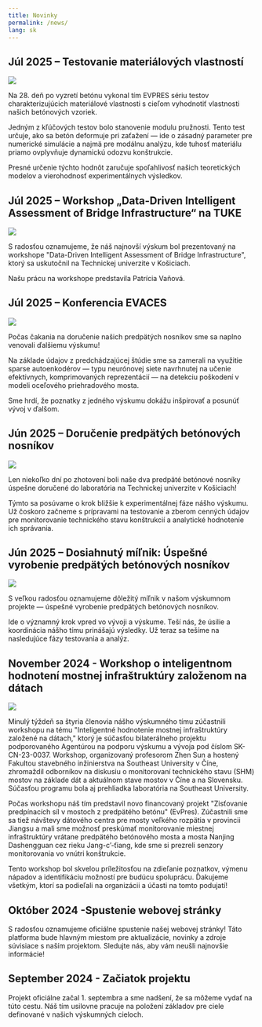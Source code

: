 ```yaml
---
title: Novinky
permalink: /news/
lang: sk
---
```


## Júl 2025 – Testovanie materiálových vlastností
<img src="/images/material.jpg"/>

Na 28. deň po vyzretí betónu vykonal tím EVPRES sériu testov charakterizujúcich materiálové vlastnosti s cieľom vyhodnotiť vlastnosti našich betónových vzoriek.

Jedným z kľúčových testov bolo stanovenie modulu pružnosti. Tento test určuje, ako sa betón deformuje pri zaťažení — ide o zásadný parameter pre numerické simulácie a najmä pre modálnu analýzu, kde tuhosť materiálu priamo ovplyvňuje dynamickú odozvu konštrukcie.

Presné určenie týchto hodnôt zaručuje spoľahlivosť našich teoretických modelov a vierohodnosť experimentálnych výsledkov.

## Júl 2025 – Workshop „Data-Driven Intelligent Assessment of Bridge Infrastructure“ na TUKE
<img src="/images/workshop_SK.jpg"/>

S radosťou oznamujeme, že náš najnovší výskum bol prezentovaný na workshope "Data-Driven Intelligent Assessment of Bridge Infrastructure", ktorý sa uskutočnil na Technickej univerzite v Košiciach.

Našu prácu na workshope predstavila Patrícia Vaňová.

## Júl 2025 – Konferencia EVACES
<img src="/images/EVACES.jpg"/>

Počas čakania na doručenie našich predpätých nosníkov sme sa naplno venovali ďalšiemu výskumu!

Na základe údajov z predchádzajúcej štúdie sme sa zamerali na využitie sparse autoenkodérov — typu neurónovej siete navrhnutej na učenie efektívnych, komprimovaných reprezentácií — na detekciu poškodení v modeli oceľového priehradového mosta.

Sme hrdí, že poznatky z jedného výskumu dokážu inšpirovať a posunúť vývoj v ďalšom.

## Jún 2025 – Doručenie predpätých betónových nosníkov
<img src="/images/delivery.jpg"/>

Len niekoľko dní po zhotovení boli naše dva predpäté betónové nosníky úspešne doručené do laboratória na Technickej univerzite v Košiciach!

Týmto sa posúvame o krok bližšie k experimentálnej fáze nášho výskumu. Už čoskoro začneme s prípravami na testovanie a zberom cenných údajov pre monitorovanie technického stavu konštrukcií a analytické hodnotenie ich správania.

## Jún 2025 – Dosiahnutý míľnik: Úspešné vyrobenie predpätých betónových nosníkov
<img src="/images/prefa.jpg"/>

S veľkou radosťou oznamujeme dôležitý míľnik v našom výskumnom projekte — úspešné vyrobenie predpätých betónových nosníkov.

Ide o významný krok vpred vo vývoji a výskume. Teší nás, že úsilie a koordinácia nášho tímu prinášajú výsledky. Už teraz sa tešíme na nasledujúce fázy testovania a analýz.

## November 2024 - Workshop o inteligentnom hodnotení mostnej infraštruktúry založenom na dátach
 <img src="/images/china.jpg"/>

Minulý týždeň sa štyria členovia nášho výskumného tímu zúčastnili workshopu na tému "Inteligentné hodnotenie mostnej infraštruktúry založené na dátach," ktorý je súčasťou bilaterálneho projektu podporovaného Agentúrou na podporu výskumu a vývoja pod číslom SK-CN-23-0037. Workshop, organizovaný profesorom Zhen Sun a hostený Fakultou stavebného inžinierstva na Southeast University v Číne, zhromaždil odborníkov na diskusiu o monitorovaní technického stavu (SHM) mostov na základe dát a aktuálnom stave mostov v Číne a na Slovensku. Súčasťou programu bola aj prehliadka laboratória na Southeast University.

Počas workshopu náš tím predstavil novo financovaný projekt "Zisťovanie predpínacích síl v mostoch z predpätého betónu" (EvPres). Zúčastnili sme sa tiež návštevy dátového centra pre mosty veľkého rozpätia v provincii Jiangsu a mali sme možnosť preskúmať monitorovanie miestnej infraštruktúry vrátane predpätého betónového mosta a mosta Nanjing Dashengguan cez rieku Jang-c’-ťiang, kde sme si prezreli senzory monitorovania vo vnútri konštrukcie.

Tento workshop bol skvelou príležitosťou na zdieľanie poznatkov, výmenu nápadov a identifikáciu možností pre budúcu spoluprácu. Ďakujeme všetkým, ktorí sa podieľali na organizácii a účasti na tomto podujatí!

## Október 2024 -Spustenie webovej stránky

S radosťou oznamujeme oficiálne spustenie našej webovej stránky! Táto platforma bude hlavným miestom pre aktualizácie, novinky a zdroje súvisiace s naším projektom. Sledujte nás, aby vám neušli najnovšie informácie!

## September 2024 - Začiatok projektu

Projekt oficiálne začal 1. septembra a sme nadšení, že sa môžeme vydať na túto cestu. Náš tím usilovne pracuje na položení základov pre ciele definované v našich výskumných cieloch.